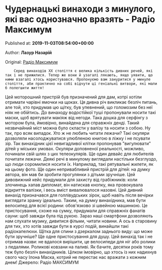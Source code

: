 
# Чудернацькі винаходи з минулого, які вас однозначно вразять - Радіо Максимум

Published at: **2019-11-03T08:54:00+00:00**

Author: **Лазур Назарій**

Original: [Радіо Максимум](https://maximum.fm/chudernacki-vinahodi-z-minulogo-yaki-vas-odnoznachno-vrazyat_n168965)


        Серед винаходів ХХ століття є велика кількість дивних речей, які так і не прижилися. Тепер же вони й узагалі лякають, якщо уявити, що ними взагалі хтось користувався. Пропонуємо вам зануритися у минуле століття, аби практично на собі відчути ці геніальні витвори, які мали б полегшити життя!
      
Цей моторошний пристрій був призначений для дам, котрі хотіли отримати чарівні ямочки на щоках.
Ця дивна річ викликає безліч питань, але той, хто придумав цю щітку, був упевнений, що голомозим без неї ніяк не обійтись.
До винаходу водостійкої туші пропонували носити такі маски, щоб врятувати макіяж від негоди.
Така дошка для серфінгу з мотором була, ймовірно, винайдена для справжніх денді.
Такий незвичайний міст можна було скласти у валізу та носити з собою. Ну так, про всяк випадок.
Хто ж не любить читати лежачи? Такі окуляри дозволяли насолоджуватися улюбленою книгою в ліжку і не псувати зір.
Так винахідник цієї невигадливої клітки пропонував "вигулювати" дітей у міських умовах.
Окуляри доповненої реальності, можливо, починали свій шлях з цих телеокулярів.
Ще один девайс для любителів почитати лежачи.
Деякі речі в минулому виглядали настільки безглуздо, що люди соромилися носити їх. Наприклад, такі рятувальні жилети, як на цьому фото.
Ще один непривабливий пристрій для дітей: на думку автора, він мав би зробити прогулянки з дітьми зручніше.
Цей дивовижний кейс придумали для захисту від грабіжників: коли злочинець хапав дипломат, він натискав кнопку, яка провокувала відкриття валізки, і весь вміст вивалювалося назовні.
Цей дивний винахід призначався для голлівудських зірок, щоб навіть після вечірки виглядати зранку ідеально.
Таким, на думку винахідника, мав бути велосипед для всієї родини: обов'язково зі швейною машинкою.
Це пристосування, схоже на сумку, придумали для справжніх фанатів сауни: щоб завжди була під рукою.
Зараз наші смартфони дозволяють нам слухати музику, дивитися фільми, читати новини. А ось в старовину для тих, хто хотів завжди бути в курсі подій, винайшли такі радіокапелюхи.
Щітка для спини з дзеркалом заднього виду: що може бути зручніше?
Ще одне пристосування для душу.
Цей винахід так і не отримав назви: не вдалося вирішити, це велосипеди для ніг або ролики з педалями.
Роликові ковзани на паливі.
Як бачите, десятки років тому теж було безліч винахідників. Цілком імовірно, що хтось із них надихнув свого часу Ілона Маска, котрий не перестає нас вражати з кожним днем!
Джерело: Радіо МАКСИМУМ
